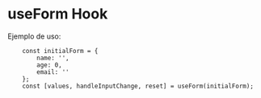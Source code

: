 # useForm Hook

Ejemplo de uso:
```
    const initialForm = {
        name: '',
        age: 0,
        email: ''
    };    
    const [values, handleInputChange, reset] = useForm(initialForm);
```